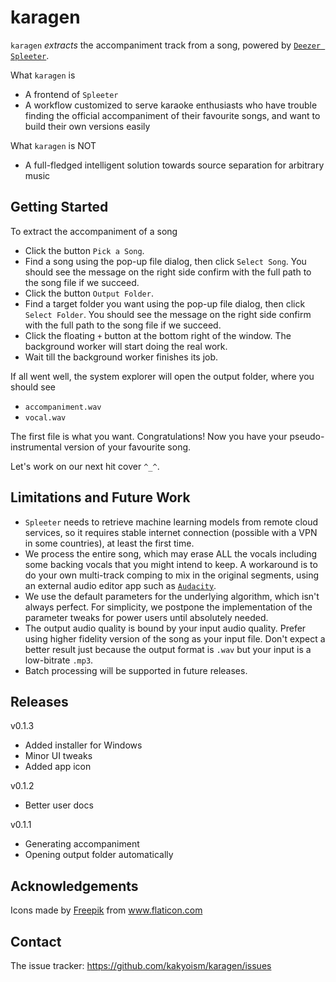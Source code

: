 # karagen

`karagen` *extracts* the accompaniment track from a song, powered by [`Deezer Spleeter`](https://research.deezer.com/projects/spleeter.html).

What `karagen` is

- A frontend of `Spleeter`
- A workflow customized to serve karaoke enthusiasts who have trouble finding the official accompaniment of their favourite songs, and want to build their own versions easily

What `karagen` is NOT

- A full-fledged intelligent solution towards source separation for arbitrary music



## Getting Started

To extract the accompaniment of a song

- Click the button `Pick a Song`. 
- Find a song using the pop-up file dialog, then click `Select Song`. You should see the message on the right side confirm with the full path to the song file if we succeed.
- Click the button `Output Folder`.
- Find a target folder you want using the pop-up file dialog, then click `Select Folder`. You should see the message on the right side confirm with the full path to the song file if we succeed.
- Click the floating `+` button at the bottom right of the window. The background worker will start doing the real work. 
- Wait till the background worker finishes its job.

If all went well, the system explorer will open the output folder, where you should see

- `accompaniment.wav`
- `vocal.wav`

The first file is what you want. Congratulations! Now you have your pseudo-instrumental version of your favourite song. 

Let's work on our next hit cover `^_^`.



## Limitations and Future Work

- `Spleeter` needs to retrieve machine learning models from remote cloud services, so it requires stable internet connection (possible with a VPN in some countries), at least the first time. 
- We process the entire song, which may erase ALL the vocals including some backing vocals that you might intend to keep. A workaround is to do your own multi-track comping to mix in the original segments, using an external audio editor app such as [`Audacity`](https://www.audacityteam.org/). 
- We use the default parameters for the underlying algorithm, which isn't always perfect. For simplicity, we postpone the implementation of the parameter tweaks for power users until absolutely needed.
- The output audio quality is bound by your input audio quality. Prefer using higher fidelity version of the song as your input file. Don't expect a better result just because the output format is `.wav` but your input is a low-bitrate `.mp3`.
- Batch processing will be supported in future releases.



## Releases

v0.1.3

- Added installer for Windows
- Minor UI tweaks
- Added app icon

v0.1.2

- Better user docs

v0.1.1

- Generating accompaniment
- Opening output folder automatically



## Acknowledgements

<div>Icons made by <a href="https://www.freepik.com" title="Freepik">Freepik</a> from <a href="https://www.flaticon.com/" title="Flaticon">www.flaticon.com</a></div>



## Contact

The issue tracker: https://github.com/kakyoism/karagen/issues

